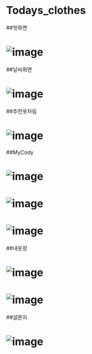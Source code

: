 # Todays_clothes
##첫화면
# ![image](https://user-images.githubusercontent.com/48404941/123182513-95677600-d4ca-11eb-82b0-7ecca486f302.png)


##날씨화면
# ![image](https://user-images.githubusercontent.com/48404941/123182569-b760f880-d4ca-11eb-811d-9b2df6586f00.png)


##추천옷차림
# ![image](https://user-images.githubusercontent.com/48404941/123182637-d2336d00-d4ca-11eb-9ea3-16f11e600703.png)


##MyCody
# ![image](https://user-images.githubusercontent.com/48404941/123182680-e6776a00-d4ca-11eb-9c33-205aa21d6d29.png)
# ![image](https://user-images.githubusercontent.com/48404941/123182686-e8d9c400-d4ca-11eb-84e9-ea05ebed565e.png)
# ![image](https://user-images.githubusercontent.com/48404941/123182707-f42cef80-d4ca-11eb-8b49-12a3ec30fe79.png)


##내옷장
# ![image](https://user-images.githubusercontent.com/48404941/123182680-e6776a00-d4ca-11eb-9c33-205aa21d6d29.png)
# ![image](https://user-images.githubusercontent.com/48404941/123182686-e8d9c400-d4ca-11eb-84e9-ea05ebed565e.png)


##설문지
# ![image](https://user-images.githubusercontent.com/48404941/123182658-d9f31180-d4ca-11eb-86e2-c34c5a21df9e.png)
